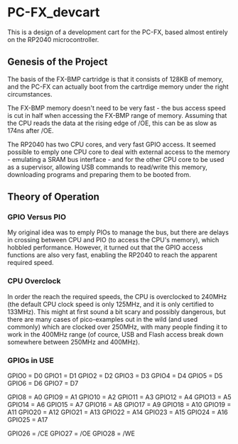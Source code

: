 # PC-FX_devcart

This is a design of a development cart for the PC-FX, based almost entirely on the
RP2040 microcontroller.

## Genesis of the Project

The basis of the FX-BMP cartridge is that it consists of 128KB of memory, and the PC-FX can
actually boot from the cartrdige memory under the right circumstances.

The FX-BMP memory doesn't need to be very fast - the bus access speed is cut in half when
accessing the FX-BMP range of memory. Assuming that the CPU reads the data at the rising
edge of /OE, this can be as slow as 174ns after /OE.

The RP2040 has two CPU cores, and very fast GPIO access. It seemed possible to emply one
CPU core to deal with external access to the memory - emulating a SRAM bus interface - and
for the other CPU core to be used as a supervisor, allowing USB commands to read/write this
memory, downloading programs and preparing them to be booted from.


## Theory of Operation

### GPIO Versus PIO

My original idea was to emply PIOs to manage the bus, but there are delays in crossing
between CPU and PIO (to access the CPU's memory), which hobbled performance.  However,
it turned out that the GPIO access functions are also very fast, enabling the RP2040 to
reach the apparent required speed.

### CPU Overclock

In order the reach the required speeds, the CPU is overclocked to 240MHz (the default
CPU clock speed is only 125MHz, and it is only certified to 133MHz). This might at first
sound a bit scary and possibly dangerous, but there are many cases of pico-examples out
in the wild (and used commonly) which are clocked over 250MHz, with many people finding
it to work in the 400MHz range (of cource, USB and Flash access break down somewhere between
250MHz and 400MHz).

### GPIOs in USE

GPIO0 = D0
GPIO1 = D1
GPIO2 = D2
GPIO3 = D3
GPIO4 = D4
GPIO5 = D5
GPIO6 = D6
GPIO7 = D7

GPIO8 = A0
GPIO9 = A1
GPIO10 = A2
GPIO11 = A3
GPIO12 = A4
GPIO13 = A5
GPIO14 = A6
GPIO15 = A7
GPIO16 = A8
GPIO17 = A9
GPIO18 = A10
GPIO19 = A11
GPIO20 = A12
GPIO21 = A13
GPIO22 = A14
GPIO23 = A15
GPIO24 = A16
GPIO25 = A17

GPIO26 = /CE
GPIO27 = /OE
GPIO28 = /WE
